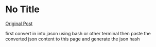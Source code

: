 # No Title

[Original Post](https://discourse.onlinedegree.iitm.ac.in/t/161083/105)

<p>first convert in into jason using bash or other terminal then paste the converted json content to this page and generate the json hash</p>